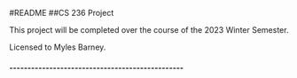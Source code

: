 #README
##CS 236 Project

This project will be completed over the course of the 2023 Winter Semester.

Licensed to Myles Barney.
#### ------------------------------------------------

